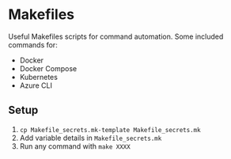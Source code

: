 # Makefiles

Useful Makefiles scripts for command automation. Some included commands for:

* Docker
* Docker Compose
* Kubernetes
* Azure CLI

## Setup

1. `cp Makefile_secrets.mk-template Makefile_secrets.mk`
2. Add variable details in `Makefile_secrets.mk`
3. Run any command with `make XXXX`